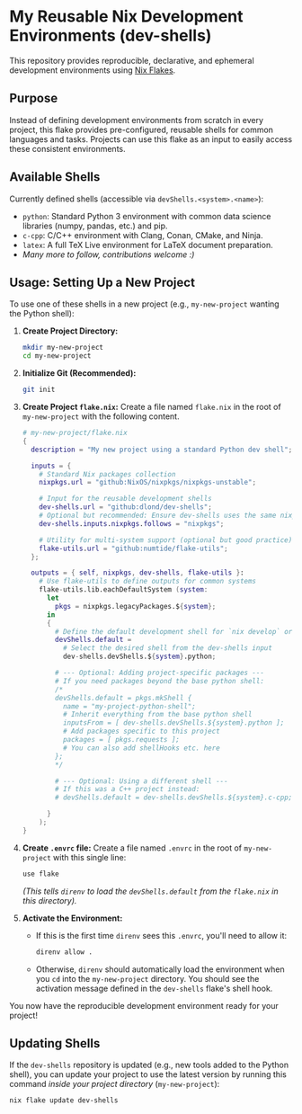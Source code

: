# My Reusable Nix Development Environments (dev-shells)

This repository provides reproducible, declarative, and ephemeral development environments using [Nix Flakes](https://nixos.wiki/wiki/Flakes).

## Purpose

Instead of defining development environments from scratch in every project, this flake provides pre-configured, reusable shells for common languages and tasks. Projects can use this flake as an input to easily access these consistent environments.

## Available Shells

Currently defined shells (accessible via `devShells.<system>.<name>`):

* `python`: Standard Python 3 environment with common data science libraries (numpy, pandas, etc.) and pip.
* `c-cpp`: C/C++ environment with Clang, Conan, CMake, and Ninja.
* `latex`: A full TeX Live environment for LaTeX document preparation.
* *Many more to follow, contributions welcome :)*

## Usage: Setting Up a New Project

To use one of these shells in a new project (e.g., `my-new-project` wanting the Python shell):

1.  **Create Project Directory:**
    ```bash
    mkdir my-new-project
    cd my-new-project
    ```

2.  **Initialize Git (Recommended):**
    ```bash
    git init
    ```

3.  **Create Project `flake.nix`:**
    Create a file named `flake.nix` in the root of `my-new-project` with the following content.

    ```nix
    # my-new-project/flake.nix
    {
      description = "My new project using a standard Python dev shell";

      inputs = {
        # Standard Nix packages collection
        nixpkgs.url = "github:NixOS/nixpkgs/nixpkgs-unstable";

        # Input for the reusable development shells
        dev-shells.url = "github:dlond/dev-shells";
        # Optional but recommended: Ensure dev-shells uses the same nixpkgs
        dev-shells.inputs.nixpkgs.follows = "nixpkgs";

        # Utility for multi-system support (optional but good practice)
        flake-utils.url = "github:numtide/flake-utils";
      };

      outputs = { self, nixpkgs, dev-shells, flake-utils }:
        # Use flake-utils to define outputs for common systems
        flake-utils.lib.eachDefaultSystem (system:
          let
            pkgs = nixpkgs.legacyPackages.${system};
          in
          {
            # Define the default development shell for `nix develop` or `direnv`
            devShells.default =
              # Select the desired shell from the dev-shells input
              dev-shells.devShells.${system}.python;

            # --- Optional: Adding project-specific packages ---
            # If you need packages beyond the base python shell:
            /*
            devShells.default = pkgs.mkShell {
              name = "my-project-python-shell";
              # Inherit everything from the base python shell
              inputsFrom = [ dev-shells.devShells.${system}.python ];
              # Add packages specific to this project
              packages = [ pkgs.requests ];
              # You can also add shellHooks etc. here
            };
            */

            # --- Optional: Using a different shell ---
            # If this was a C++ project instead:
            # devShells.default = dev-shells.devShells.${system}.c-cpp;

          }
        );
    }
    ```

4.  **Create `.envrc` file:**
    Create a file named `.envrc` in the root of `my-new-project` with this single line:
    ```bash
    use flake
    ```
    *(This tells `direnv` to load the `devShells.default` from the `flake.nix` in this directory).*

5.  **Activate the Environment:**
    * If this is the first time `direnv` sees this `.envrc`, you'll need to allow it:
        ```bash
        direnv allow .
        ```
    * Otherwise, `direnv` should automatically load the environment when you `cd` into the `my-new-project` directory. You should see the activation message defined in the `dev-shells` flake's shell hook.

You now have the reproducible development environment ready for your project!

## Updating Shells

If the `dev-shells` repository is updated (e.g., new tools added to the Python shell), you can update your project to use the latest version by running this command *inside your project directory* (`my-new-project`):

```bash
nix flake update dev-shells
